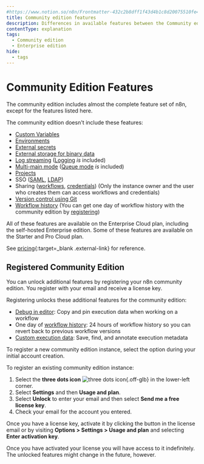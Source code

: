 ```yaml
---
#https://www.notion.so/n8n/Frontmatter-432c2b8dff1f43d4b1c8d20075510fe4
title: Community edition features
description: Differences in available features between the Community edition and other paid plans.
contentType: explanation
tags:
  - Community edition
  - Enterprise edition
hide:
  - tags
---
```


# Community Edition Features

The community edition includes almost the complete feature set of n8n, except for the features listed here.

The community edition doesn't include these features:

- [Custom Variables](/code/variables/)
- [Environments](/source-control-environments/)
- [External secrets](/external-secrets/)
- [External storage for binary data](/hosting/scaling/external-storage/)
- [Log streaming](/log-streaming/) ([Logging](/hosting/logging-monitoring/logging/) _is_ included) 
- [Multi-main mode](/hosting/scaling/queue-mode/#multi-main-setup) ([Queue mode](/hosting/scaling/queue-mode/) _is_ included)
- [Projects](/user-management/rbac/projects/)
- SSO ([SAML](/hosting/securing/set-up-sso/), [LDAP](/user-management/ldap/))
- Sharing ([workflows](/workflows/sharing/), [credentials](/credentials/credential-sharing/)) (Only the instance owner and the user who creates them can access workflows and credentials)
- [Version control using Git](/source-control-environments/)
- [Workflow history](/workflows/history/) (You can get one day of workflow history with the community edition by [registering](#registered-community-edition))

All of these features are available on the Enterprise Cloud plan, including the self-hosted Enterprise edition. Some of these features are available on the Starter and Pro Cloud plan. 

See [pricing](https://n8n.io/pricing/){:target=_blank .external-link} for reference.

## Registered Community Edition

You can unlock additional features by registering your n8n community edition. You register with your email and receive a license key.

Registering unlocks these additional features for the community edition:

* [Debug in editor](/workflows/executions/debug/): Copy and pin execution data when working on a workflow
* One day of [workflow history](/workflows/history/): 24 hours of workflow history so you can revert back to previous workflow versions
* [Custom execution data](/workflows/executions/custom-executions-data/): Save, find, and annotate execution metadata

To register a new community edition instance, select the option during your initial account creation.

To register an existing community edition instance:

1. Select the **three dots icon** <span class="inline-image">![three dots icon](/_images/common-icons/three-dots-horizontal.png){.off-glb}</span> in the lower-left corner.
1. Select **Settings** and then **Usage and plan**.
1. Select **Unlock** to enter your email and then select **Send me a free license key**.
1. Check your email for the account you entered.

Once you have a license key, activate it by clicking the button in the license email or by visiting **Options > Settings > Usage and plan** and selecting **Enter activation key**.

Once you have activated your license you will have access to it indefinitely. The unlocked features might change in the future, however.
